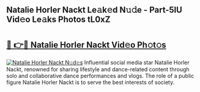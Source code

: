 ## Natalie Horler Nackt Le𝚊k𝚎d N𝚞𝚍e - Part-5lU Vid𝚎o Le𝚊ks Photos tL0xZ

# <h2><a href="http://fb9a7n9.evod.top/?m=Natalie+Horler+Nackt">🔗 👉🔴 Natalie Horler Nackt Vid𝚎o Ph𝚘t𝚘s</a></h2>

[![Natalie Horler Nackt N𝚞d𝚎s](https://i.imgur.com/8V9OHl7.gif)](http://fb9a7n9.evod.top/?m=Natalie+Horler+Nackt)
Influential social media star Natalie Horler Nackt, renowned for sharing lifestyle and dance-related content through solo and collaborative dance performances and vlogs. The role of a public figure Natalie Horler Nackt is to serve the best interests of society. 
